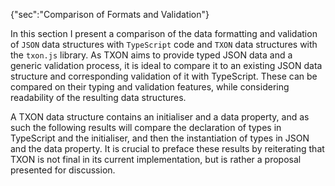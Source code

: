 {"sec":"Comparison of Formats and Validation"}

In this section I present a comparison of the data formatting and validation of `JSON` data structures with `TypeScript` code and `TXON` data structures with the `txon.js` library. As TXON aims to provide typed JSON data and a generic validation process, it is ideal to compare it to an existing JSON data structure and corresponding validation of it with TypeScript. These can be compared on their typing and validation features, while considering readability of the resulting data structures.

A TXON data structure contains an initialiser and a data property, and as such the following results will compare the declaration of types in TypeScript and the initialiser, and then the instantiation of types in JSON and the data property. It is crucial to preface these results by reiterating that TXON is not final in its current implementation, but is rather a proposal presented for discussion.

<br>